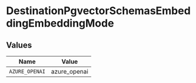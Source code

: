 # DestinationPgvectorSchemasEmbeddingEmbeddingMode


## Values

| Name           | Value          |
| -------------- | -------------- |
| `AZURE_OPENAI` | azure_openai   |